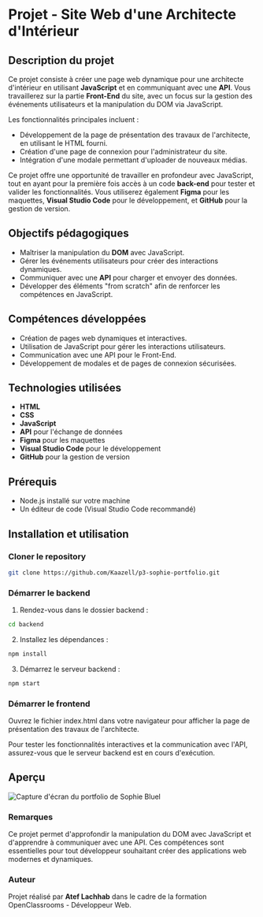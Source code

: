 # Projet - Site Web d'une Architecte d'Intérieur

## Description du projet
Ce projet consiste à créer une page web dynamique pour une architecte d'intérieur en utilisant **JavaScript** et en communiquant avec une **API**. Vous travaillerez sur la partie **Front-End** du site, avec un focus sur la gestion des événements utilisateurs et la manipulation du DOM via JavaScript.

Les fonctionnalités principales incluent :
- Développement de la page de présentation des travaux de l'architecte, en utilisant le HTML fourni.
- Création d'une page de connexion pour l'administrateur du site.
- Intégration d'une modale permettant d'uploader de nouveaux médias.

Ce projet offre une opportunité de travailler en profondeur avec JavaScript, tout en ayant pour la première fois accès à un code **back-end** pour tester et valider les fonctionnalités. Vous utiliserez également **Figma** pour les maquettes, **Visual Studio Code** pour le développement, et **GitHub** pour la gestion de version.

## Objectifs pédagogiques
- Maîtriser la manipulation du **DOM** avec JavaScript.
- Gérer les événements utilisateurs pour créer des interactions dynamiques.
- Communiquer avec une **API** pour charger et envoyer des données.
- Développer des éléments "from scratch" afin de renforcer les compétences en JavaScript.

## Compétences développées
- Création de pages web dynamiques et interactives.
- Utilisation de JavaScript pour gérer les interactions utilisateurs.
- Communication avec une API pour le Front-End.
- Développement de modales et de pages de connexion sécurisées.

## Technologies utilisées
- **HTML**
- **CSS**
- **JavaScript**
- **API** pour l'échange de données
- **Figma** pour les maquettes
- **Visual Studio Code** pour le développement
- **GitHub** pour la gestion de version

## Prérequis
- Node.js installé sur votre machine
- Un éditeur de code (Visual Studio Code recommandé)

## Installation et utilisation

### Cloner le repository
   ```bash
   git clone https://github.com/Kaazell/p3-sophie-portfolio.git 
```

### Démarrer le backend
1. Rendez-vous dans le dossier backend :
```bash
cd backend
```

2. Installez les dépendances :
```bash
npm install 
```

3. Démarrez le serveur backend :
```bash
npm start
```
### Démarrer le frontend
Ouvrez le fichier index.html dans votre navigateur pour afficher la page de présentation des travaux de l'architecte.

Pour tester les fonctionnalités interactives et la communication avec l'API, assurez-vous que le serveur backend est en cours d'exécution.

## Aperçu
![Capture d'écran du portfolio de Sophie Bluel](/screenshots/sophie1.wepb)

### Remarques
Ce projet permet d'approfondir la manipulation du DOM avec JavaScript et d'apprendre à communiquer avec une API. Ces compétences sont essentielles pour tout développeur souhaitant créer des applications web modernes et dynamiques.

### Auteur
Projet réalisé par **Atef Lachhab** dans le cadre de la formation OpenClassrooms - Développeur Web.
